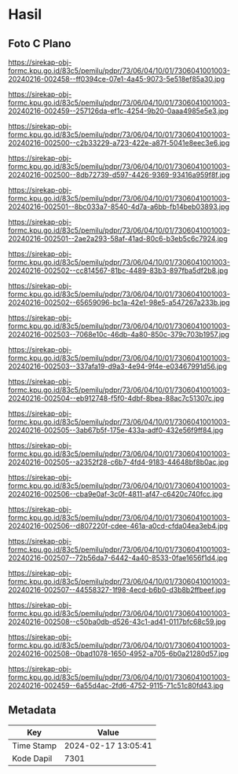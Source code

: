 # Hasil

## Foto C Plano

https://sirekap-obj-formc.kpu.go.id/83c5/pemilu/pdpr/73/06/04/10/01/7306041001003-20240216-002458--ff0394ce-07e1-4a45-9073-5e518ef85a30.jpg

https://sirekap-obj-formc.kpu.go.id/83c5/pemilu/pdpr/73/06/04/10/01/7306041001003-20240216-002459--257126da-ef1c-4254-9b20-0aaa4985e5e3.jpg

https://sirekap-obj-formc.kpu.go.id/83c5/pemilu/pdpr/73/06/04/10/01/7306041001003-20240216-002500--c2b33229-a723-422e-a87f-5041e8eec3e6.jpg

https://sirekap-obj-formc.kpu.go.id/83c5/pemilu/pdpr/73/06/04/10/01/7306041001003-20240216-002500--8db72739-d597-4426-9369-93416a959f8f.jpg

https://sirekap-obj-formc.kpu.go.id/83c5/pemilu/pdpr/73/06/04/10/01/7306041001003-20240216-002501--8bc033a7-8540-4d7a-a6bb-fb14beb03893.jpg

https://sirekap-obj-formc.kpu.go.id/83c5/pemilu/pdpr/73/06/04/10/01/7306041001003-20240216-002501--2ae2a293-58af-41ad-80c6-b3eb5c6c7924.jpg

https://sirekap-obj-formc.kpu.go.id/83c5/pemilu/pdpr/73/06/04/10/01/7306041001003-20240216-002502--cc814567-81bc-4489-83b3-897fba5df2b8.jpg

https://sirekap-obj-formc.kpu.go.id/83c5/pemilu/pdpr/73/06/04/10/01/7306041001003-20240216-002502--65659096-bc1a-42e1-98e5-a547267a233b.jpg

https://sirekap-obj-formc.kpu.go.id/83c5/pemilu/pdpr/73/06/04/10/01/7306041001003-20240216-002503--7068e10c-46db-4a80-850c-379c703b1957.jpg

https://sirekap-obj-formc.kpu.go.id/83c5/pemilu/pdpr/73/06/04/10/01/7306041001003-20240216-002503--337afa19-d9a3-4e94-9f4e-e03467991d56.jpg

https://sirekap-obj-formc.kpu.go.id/83c5/pemilu/pdpr/73/06/04/10/01/7306041001003-20240216-002504--eb912748-f5f0-4dbf-8bea-88ac7c51307c.jpg

https://sirekap-obj-formc.kpu.go.id/83c5/pemilu/pdpr/73/06/04/10/01/7306041001003-20240216-002505--3ab67b5f-175e-433a-adf0-432e56f9ff84.jpg

https://sirekap-obj-formc.kpu.go.id/83c5/pemilu/pdpr/73/06/04/10/01/7306041001003-20240216-002505--a2352f28-c6b7-4fd4-9183-44648bf8b0ac.jpg

https://sirekap-obj-formc.kpu.go.id/83c5/pemilu/pdpr/73/06/04/10/01/7306041001003-20240216-002506--cba9e0af-3c0f-4811-af47-c6420c740fcc.jpg

https://sirekap-obj-formc.kpu.go.id/83c5/pemilu/pdpr/73/06/04/10/01/7306041001003-20240216-002506--d807220f-cdee-461a-a0cd-cfda04ea3eb4.jpg

https://sirekap-obj-formc.kpu.go.id/83c5/pemilu/pdpr/73/06/04/10/01/7306041001003-20240216-002507--72b56da7-6442-4a40-8533-0fae1656f1d4.jpg

https://sirekap-obj-formc.kpu.go.id/83c5/pemilu/pdpr/73/06/04/10/01/7306041001003-20240216-002507--44558327-1f98-4ecd-b6b0-d3b8b2ffbeef.jpg

https://sirekap-obj-formc.kpu.go.id/83c5/pemilu/pdpr/73/06/04/10/01/7306041001003-20240216-002508--c50ba0db-d526-43c1-ad41-0117bfc68c59.jpg

https://sirekap-obj-formc.kpu.go.id/83c5/pemilu/pdpr/73/06/04/10/01/7306041001003-20240216-002508--0bad1078-1650-4952-a705-6b0a21280d57.jpg

https://sirekap-obj-formc.kpu.go.id/83c5/pemilu/pdpr/73/06/04/10/01/7306041001003-20240216-002459--6a55d4ac-2fd6-4752-9115-71c51c80fd43.jpg


## Metadata

| Key        | Value               |
| ---------- | ------------------- |
| Time Stamp | 2024-02-17 13:05:41 |
| Kode Dapil | 7301                |



